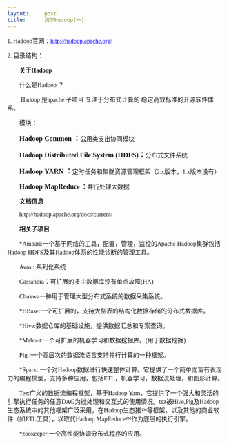 ```yaml
---
layout:     post
title:      初学Hadoop(一)
---
```

<div id="article_content" class="article_content clearfix csdn-tracking-statistics" data-pid="blog" data-mod="popu_307" data-dsm="post">
								            <link rel="stylesheet" href="https://csdnimg.cn/release/phoenix/template/css/ck_htmledit_views-f76675cdea.css">
						<div class="htmledit_views" id="content_views">
                <div class="iteye-blog-content-contain" style="font-size:14px;">
<span style="font-family:'宋体';font-size:10.5pt;"><span>1.<span> Hadoop</span></span></span><span style="font-family:'宋体';font-size:10.5pt;">官网：</span><span><a href="http://hadoop.apache.org/" rel="nofollow"><span class="15" style="font-family:'宋体';color:#0000ff;text-decoration:underline;">http://hadoop.apache.org/</span></a></span>
<p class="MsoNormal"><span style="font-family:'宋体';font-size:10.5pt;"><span>2.<span> </span></span></span><span style="font-family:'宋体';font-size:10.5pt;">目录结构：</span></p>
<p class="MsoNormal" style="text-indent:21pt;"><span style="font-family:'宋体';font-weight:bold;font-size:10.5pt;">关于<span style="font-family:'Times New Roman';">Hadoop</span></span></p>
<p class="MsoNormal" style="text-indent:21pt;"><span style="font-family:'宋体';font-size:10.5pt;">什么是<span style="font-family:'Times New Roman';">Hadoop </span><span style="font-family:'宋体';">？</span></span></p>
<p class="MsoNormal" style="text-indent:21pt;"><span style="font-family:'宋体';font-size:10.5pt;"> Hadoop <span style="font-family:'宋体';">是</span><span style="font-family:'Times New Roman';">apache </span><span style="font-family:'宋体';">子项目 专注于分布式计算的 稳定高效标准的开源软件体系。</span></span></p>
<p class="MsoNormal" style="text-indent:21pt;"><span style="font-family:'宋体';font-size:10.5pt;">模块：</span></p>
<p class="MsoNormal" style="text-indent:21pt;"><span class="16" style="font-family:'宋体';font-weight:bold;font-size:12pt;">Hadoop Common</span><span class="16" style="font-family:'宋体';font-weight:bold;font-size:12pt;"> ：</span><span class="16" style="font-family:'宋体';font-weight:normal;font-size:10.5pt;">公用类支出协同模块</span></p>
<p class="MsoNormal" style="text-indent:21pt;"><span class="16" style="font-family:'宋体';font-weight:bold;font-size:12pt;">Hadoop Distributed File System (HDFS)</span><span class="16" style="font-family:'宋体';font-weight:bold;font-size:12pt;">：</span><span class="16" style="font-family:'宋体';font-weight:normal;font-size:10.5pt;">分布式文件系统</span></p>
<p class="MsoNormal" style="text-indent:21pt;"><span class="16" style="font-family:'宋体';font-weight:bold;font-size:12pt;">Hadoop YARN</span><span class="16" style="font-family:'宋体';font-weight:bold;font-size:12pt;"> ：</span><span class="16" style="font-family:'宋体';font-weight:normal;font-size:10.5pt;">定时任务和集群资源管理框架（2.x版本，1.x版本没有）</span></p>
<p class="MsoNormal" style="text-indent:21pt;"><span class="16" style="font-family:'宋体';font-weight:bold;font-size:12pt;">Hadoop MapReduc</span><span class="16" style="font-family:'宋体';font-weight:bold;font-size:10.5pt;">e</span><span class="16" style="font-family:'宋体';font-weight:bold;font-size:10.5pt;"> ：</span><span class="16" style="font-family:'宋体';font-weight:normal;font-size:10.5pt;">并行处理大数据</span></p>
<p class="MsoNormal" style="text-indent:21pt;"><span style="font-family:'宋体';font-weight:bold;font-size:10.5pt;">文档信息</span></p>
<p class="MsoNormal" style="text-indent:21pt;"><span style="font-family:'宋体';font-size:10.5pt;">http://hadoop.apache.org/docs/current/</span></p>
<p class="MsoNormal" style="text-indent:21pt;"><span style="font-family:'宋体';font-weight:bold;font-size:10.5pt;">相关子项目</span></p>
<p class="p" style="text-indent:21pt;"><span style="font-family:'宋体';font-size:10.5pt;">*Ambari:</span><span style="font-family:'Times New Roman';font-size:10.5pt;">一个基于网络的工具，配置，管理，监控的<span style="font-family:'Times New Roman';">Apache Hadoop</span><span style="font-family:'宋体';">集群包括</span><span style="font-family:'Times New Roman';">Hadoop HDFS</span></span><span style="font-family:'宋体';font-size:10.5pt;">及其</span><span style="font-family:'宋体';font-size:10.5pt;">Hadoop<span style="font-family:'宋体';">体系的</span></span><span style="font-family:'Times New Roman';font-size:10.5pt;">性能诊断</span><span style="font-family:'宋体';font-size:10.5pt;">的管理工具</span><span style="font-family:'Times New Roman';font-size:10.5pt;">。</span></p>
<p class="p" style="text-indent:21pt;"><span style="font-family:'宋体';font-size:10.5pt;">Avro : <span style="font-family:'宋体';">系列化系统</span></span></p>
<p class="p" style="text-indent:21pt;"><span style="font-family:'宋体';font-size:10.5pt;">Cassandra<span style="font-family:'宋体';">：</span></span><span style="font-family:'宋体';font-size:10.5pt;">可扩展的多主数据库没有单点故障</span><span style="font-family:'宋体';font-size:10.5pt;">(HA)</span></p>
<p class="p" style="text-indent:21pt;"><span style="font-family:'宋体';font-size:10.5pt;">Chukwa</span><span style="font-family:'Times New Roman';font-size:10.5pt;">一种用于管理大型分布式系统的数据采集系统。</span></p>
<p class="p" style="text-indent:21pt;"><span style="font-family:'宋体';font-size:10.5pt;">*HBase:</span><span style="font-family:'Times New Roman';font-size:10.5pt;">一个可扩展的，支持大型表的结构化数据存储的分布式数据库。</span></p>
<p class="p" style="text-indent:21pt;"><span style="font-family:'宋体';font-size:10.5pt;">*Hive:</span><span style="font-family:'Times New Roman';font-size:10.5pt;">数据仓库的基础设施，提供数据汇总和专案查询。</span></p>
<p class="p" style="text-indent:21pt;"><span style="font-family:'宋体';font-size:10.5pt;">*Mahout:</span><span style="font-family:'Times New Roman';font-size:10.5pt;">一个可扩展的机器学习和数据挖掘库。</span><span style="font-family:'宋体';font-size:10.5pt;">(<span style="font-family:'宋体';">用于数据挖掘</span><span style="font-family:'Times New Roman';">)</span></span></p>
<p class="p" style="text-indent:21pt;"><span style="font-family:'宋体';font-size:10.5pt;">Pig :</span><span style="font-family:'Times New Roman';font-size:10.5pt;">一个高层次的数据流语言</span><span style="font-family:'宋体';font-size:10.5pt;">支持并行计算的一种</span><span style="font-family:'Times New Roman';font-size:10.5pt;">框架。</span></p>
<p class="p" style="text-indent:21pt;"><span style="font-family:'宋体';font-size:10.5pt;">*Spark::</span><span style="font-family:'Times New Roman';font-size:10.5pt;">一个</span><span style="font-family:'宋体';font-size:10.5pt;">对</span><span style="font-family:'Times New Roman';font-size:10.5pt;">Hadoop</span><span style="font-family:'宋体';font-size:10.5pt;">数据进行</span><span style="font-family:'Times New Roman';font-size:10.5pt;">快速</span><span style="font-family:'宋体';font-size:10.5pt;">整体计算</span><span style="font-family:'Times New Roman';font-size:10.5pt;">。</span><span style="font-family:'宋体';font-size:10.5pt;">它</span><span style="font-family:'Times New Roman';font-size:10.5pt;">提供了一个简单而富有表现力的编程模型，支持多种应用，包括<span style="font-family:'Times New Roman';">ETL</span><span style="font-family:'宋体';">，机器学习，数据流处理，和图形计算。</span></span></p>
<p class="p" style="text-indent:21pt;"><span style="font-family:'宋体';font-size:10.5pt;">Tez:</span><span style="font-family:'Times New Roman';font-size:10.5pt;">广义的数据流编程框架，</span><span style="font-family:'宋体';font-size:10.5pt;">基于</span><span style="font-family:'Times New Roman';font-size:10.5pt;">Hadoop</span><span style="font-family:'宋体';font-size:10.5pt;"> Yarn</span><span style="font-family:'Times New Roman';font-size:10.5pt;">，它提供了一个强大和灵活的引擎执行任务的任意<span style="font-family:'Times New Roman';">DAG</span><span style="font-family:'宋体';">为批处理和交互式的使用情况。</span></span><span style="font-family:'宋体';font-size:10.5pt;">tez</span><span style="font-family:'Times New Roman';font-size:10.5pt;">被</span><span style="font-family:'宋体';font-size:10.5pt;">Hive,Pig<span style="font-family:'宋体';">及</span><span style="font-family:'Times New Roman';">Hadoop</span><span style="font-family:'宋体';">生态系统中的其他框架广泛</span></span><span style="font-family:'Times New Roman';font-size:10.5pt;">采用，在<span style="font-family:'Times New Roman';">Hadoop</span><span style="font-family:'宋体';">生态猪</span><span style="font-family:'Times New Roman';">™</span><span style="font-family:'宋体';">等框架，以及其他的商业软件（如</span><span style="font-family:'Times New Roman';">ETL</span><span style="font-family:'宋体';">工具），以取代</span><span style="font-family:'Times New Roman';">Hadoop MapReduce™</span><span style="font-family:'宋体';">作为底层的执行引擎。</span></span></p>
<p class="p" style="text-indent:21pt;"><span style="font-family:'宋体';font-size:10.5pt;">*zookeeper:</span><span style="font-family:'Times New Roman';font-size:10.5pt;">一个高性能协调分布式程序</span><span style="font-family:'宋体';font-size:10.5pt;">的应用。</span></p>
</div>            </div>
                </div>